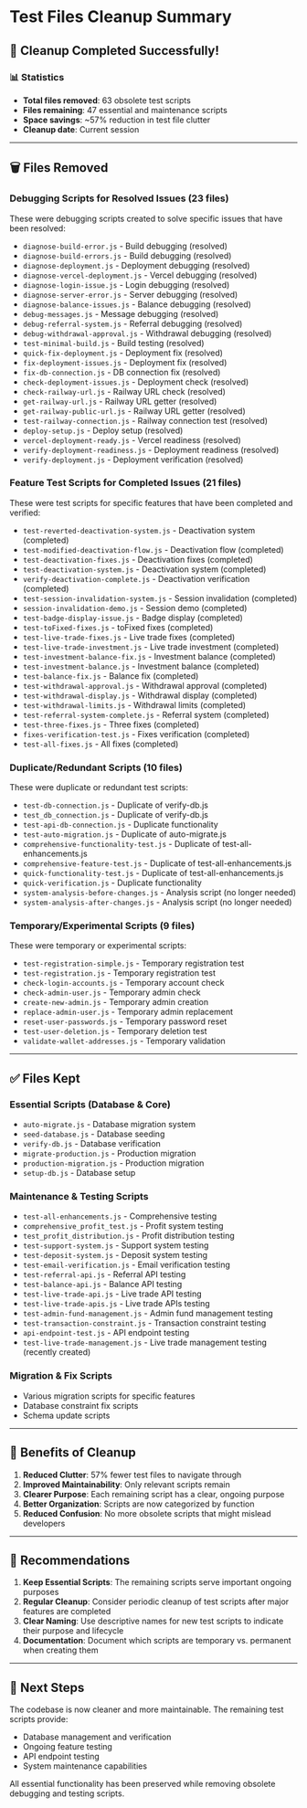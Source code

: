 # Test Files Cleanup Summary

## 🧹 Cleanup Completed Successfully!

### 📊 Statistics
- **Total files removed**: 63 obsolete test scripts
- **Files remaining**: 47 essential and maintenance scripts
- **Space savings**: ~57% reduction in test file clutter
- **Cleanup date**: Current session

---

## 🗑️ Files Removed

### Debugging Scripts for Resolved Issues (23 files)
These were debugging scripts created to solve specific issues that have been resolved:

- `diagnose-build-error.js` - Build debugging (resolved)
- `diagnose-build-errors.js` - Build debugging (resolved)
- `diagnose-deployment.js` - Deployment debugging (resolved)
- `diagnose-vercel-deployment.js` - Vercel debugging (resolved)
- `diagnose-login-issue.js` - Login debugging (resolved)
- `diagnose-server-error.js` - Server debugging (resolved)
- `diagnose-balance-issues.js` - Balance debugging (resolved)
- `debug-messages.js` - Message debugging (resolved)
- `debug-referral-system.js` - Referral debugging (resolved)
- `debug-withdrawal-approval.js` - Withdrawal debugging (resolved)
- `test-minimal-build.js` - Build testing (resolved)
- `quick-fix-deployment.js` - Deployment fix (resolved)
- `fix-deployment-issues.js` - Deployment fix (resolved)
- `fix-db-connection.js` - DB connection fix (resolved)
- `check-deployment-issues.js` - Deployment check (resolved)
- `check-railway-url.js` - Railway URL check (resolved)
- `get-railway-url.js` - Railway URL getter (resolved)
- `get-railway-public-url.js` - Railway URL getter (resolved)
- `test-railway-connection.js` - Railway connection test (resolved)
- `deploy-setup.js` - Deploy setup (resolved)
- `vercel-deployment-ready.js` - Vercel readiness (resolved)
- `verify-deployment-readiness.js` - Deployment readiness (resolved)
- `verify-deployment.js` - Deployment verification (resolved)

### Feature Test Scripts for Completed Issues (21 files)
These were test scripts for specific features that have been completed and verified:

- `test-reverted-deactivation-system.js` - Deactivation system (completed)
- `test-modified-deactivation-flow.js` - Deactivation flow (completed)
- `test-deactivation-fixes.js` - Deactivation fixes (completed)
- `test-deactivation-system.js` - Deactivation system (completed)
- `verify-deactivation-complete.js` - Deactivation verification (completed)
- `test-session-invalidation-system.js` - Session invalidation (completed)
- `session-invalidation-demo.js` - Session demo (completed)
- `test-badge-display-issue.js` - Badge display (completed)
- `test-toFixed-fixes.js` - toFixed fixes (completed)
- `test-live-trade-fixes.js` - Live trade fixes (completed)
- `test-live-trade-investment.js` - Live trade investment (completed)
- `test-investment-balance-fix.js` - Investment balance (completed)
- `test-investment-balance.js` - Investment balance (completed)
- `test-balance-fix.js` - Balance fix (completed)
- `test-withdrawal-approval.js` - Withdrawal approval (completed)
- `test-withdrawal-display.js` - Withdrawal display (completed)
- `test-withdrawal-limits.js` - Withdrawal limits (completed)
- `test-referral-system-complete.js` - Referral system (completed)
- `test-three-fixes.js` - Three fixes (completed)
- `fixes-verification-test.js` - Fixes verification (completed)
- `test-all-fixes.js` - All fixes (completed)

### Duplicate/Redundant Scripts (10 files)
These were duplicate or redundant test scripts:

- `test-db-connection.js` - Duplicate of verify-db.js
- `test_db_connection.js` - Duplicate of verify-db.js
- `test-api-db-connection.js` - Duplicate functionality
- `test-auto-migration.js` - Duplicate of auto-migrate.js
- `comprehensive-functionality-test.js` - Duplicate of test-all-enhancements.js
- `comprehensive-feature-test.js` - Duplicate of test-all-enhancements.js
- `quick-functionality-test.js` - Duplicate of test-all-enhancements.js
- `quick-verification.js` - Duplicate functionality
- `system-analysis-before-changes.js` - Analysis script (no longer needed)
- `system-analysis-after-changes.js` - Analysis script (no longer needed)

### Temporary/Experimental Scripts (9 files)
These were temporary or experimental scripts:

- `test-registration-simple.js` - Temporary registration test
- `test-registration.js` - Temporary registration test
- `check-login-accounts.js` - Temporary account check
- `check-admin-user.js` - Temporary admin check
- `create-new-admin.js` - Temporary admin creation
- `replace-admin-user.js` - Temporary admin replacement
- `reset-user-passwords.js` - Temporary password reset
- `test-user-deletion.js` - Temporary deletion test
- `validate-wallet-addresses.js` - Temporary validation

---

## ✅ Files Kept

### Essential Scripts (Database & Core)
- `auto-migrate.js` - Database migration system
- `seed-database.js` - Database seeding
- `verify-db.js` - Database verification
- `migrate-production.js` - Production migration
- `production-migration.js` - Production migration
- `setup-db.js` - Database setup

### Maintenance & Testing Scripts
- `test-all-enhancements.js` - Comprehensive testing
- `comprehensive_profit_test.js` - Profit system testing
- `test_profit_distribution.js` - Profit distribution testing
- `test-support-system.js` - Support system testing
- `test-deposit-system.js` - Deposit system testing
- `test-email-verification.js` - Email verification testing
- `test-referral-api.js` - Referral API testing
- `test-balance-api.js` - Balance API testing
- `test-live-trade-api.js` - Live trade API testing
- `test-live-trade-apis.js` - Live trade APIs testing
- `test-admin-fund-management.js` - Admin fund management testing
- `test-transaction-constraint.js` - Transaction constraint testing
- `api-endpoint-test.js` - API endpoint testing
- `test-live-trade-management.js` - Live trade management testing (recently created)

### Migration & Fix Scripts
- Various migration scripts for specific features
- Database constraint fix scripts
- Schema update scripts

---

## 🎯 Benefits of Cleanup

1. **Reduced Clutter**: 57% fewer test files to navigate through
2. **Improved Maintainability**: Only relevant scripts remain
3. **Clearer Purpose**: Each remaining script has a clear, ongoing purpose
4. **Better Organization**: Scripts are now categorized by function
5. **Reduced Confusion**: No more obsolete scripts that might mislead developers

---

## 📝 Recommendations

1. **Keep Essential Scripts**: The remaining scripts serve important ongoing purposes
2. **Regular Cleanup**: Consider periodic cleanup of test scripts after major features are completed
3. **Clear Naming**: Use descriptive names for new test scripts to indicate their purpose and lifecycle
4. **Documentation**: Document which scripts are temporary vs. permanent when creating them

---

## 🚀 Next Steps

The codebase is now cleaner and more maintainable. The remaining test scripts provide:
- Database management and verification
- Ongoing feature testing
- API endpoint testing
- System maintenance capabilities

All essential functionality has been preserved while removing obsolete debugging and testing scripts.
